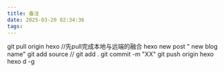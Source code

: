 ```yaml
---
title: 备注
date: 2025-03-20 02:34:36
tags:
---
```

git pull origin hexo  //先pull完成本地与远端的融合
hexo new post " new blog name"
git add source // git add .
git commit -m "XX"
git push origin hexo
hexo d -g